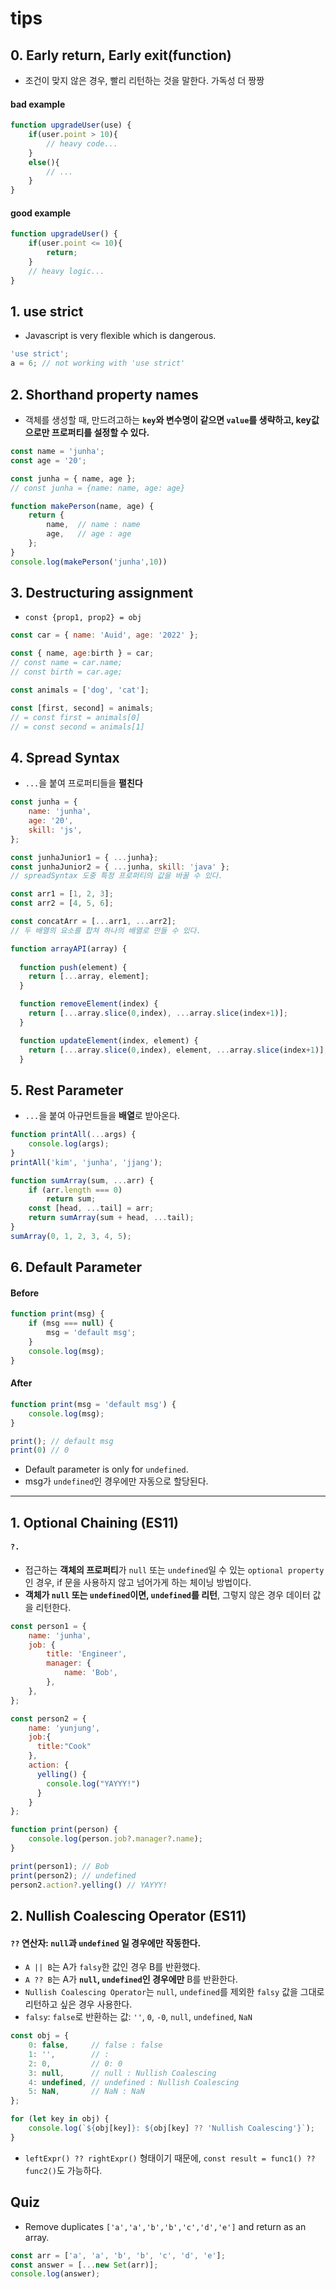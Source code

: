 # tips

## 0. Early return, Early exit(function)

- 조건이 맞지 않은 경우, 빨리 리턴하는 것을 말한다. 가독성 더 짱짱

#### bad example

```js
function upgradeUser(use) {
    if(user.point > 10){
        // heavy code...
    }
    else(){
        // ...
    }
}
```

#### good example

```js
function upgradeUser() {
    if(user.point <= 10){
        return;
    }
    // heavy logic...
}
```

## 1. use strict

-   Javascript is very flexible which is dangerous.

```js
'use strict';
a = 6; // not working with 'use strict'
```

## 2. Shorthand property names

- 객체를 생성할 때, 만드려고하는 **`key`와 변수명이 같으면 `value`를 생략하고, key값으로만 프로퍼티를 설정할 수 있다.**

```js
const name = 'junha';
const age = '20';

const junha = { name, age };
// const junha = {name: name, age: age}
```

```js
function makePerson(name, age) {
    return {    
        name,  // name : name
        age,   // age : age
    };
}
console.log(makePerson('junha',10))
```

## 3. Destructuring assignment

- `const {prop1, prop2} = obj`

```js
const car = { name: 'Auid', age: '2022' };

const { name, age:birth } = car;
// const name = car.name;
// const birth = car.age;
```

```js
const animals = ['dog', 'cat'];

const [first, second] = animals; 
// = const first = animals[0]
// = const second = animals[1]
```

## 4. Spread Syntax

- `...`을 붙여 프로퍼티들을 **펼친다**

```js
const junha = {
    name: 'junha',
    age: '20',
    skill: 'js',
};

const junhaJunior1 = { ...junha}; 
const junhaJunior2 = { ...junha, skill: 'java' }; 
// spreadSyntax 도중 특정 프로퍼티의 값을 바꿀 수 있다.
```

```js
const arr1 = [1, 2, 3];
const arr2 = [4, 5, 6];

const concatArr = [...arr1, ...arr2];
// 두 배열의 요소를 합쳐 하나의 배열로 만들 수 있다.

```

```js
function arrayAPI(array) {
  
  function push(element) {
    return [...array, element];
  }

  function removeElement(index) {
    return [...array.slice(0,index), ...array.slice(index+1)];
  }

  function updateElement(index, element) {
    return [...array.slice(0,index), element, ...array.slice(index+1)];
  }
```

## 5. Rest Parameter

-  `...`을 붙여 아규먼트들을 **배열**로 받아온다.

```js
function printAll(...args) {
    console.log(args);
}
printAll('kim', 'junha', 'jjang');
```

```js
function sumArray(sum, ...arr) {
    if (arr.length === 0) 
        return sum;
    const [head, ...tail] = arr;
    return sumArray(sum + head, ...tail);
}
sumArray(0, 1, 2, 3, 4, 5);
```

## 6. Default Parameter

#### Before
```js
function print(msg) {
    if (msg === null) {
        msg = 'default msg';
    }
    console.log(msg);
}
```

#### After
```js
function print(msg = 'default msg') {
    console.log(msg);
}

print(); // default msg
print(0) // 0
```

-   Default parameter is only for `undefined`.
-   msg가 `undefined`인 경우에만 자동으로 할당된다.

---

## 1. Optional Chaining (ES11)

#### `?.`

- 접근하는 **객체의 프로퍼티**가 `null` 또는 `undefined`일 수 있는 `optional property`인 경우, if 문을 사용하지 않고 넘어가게 하는 체이닝 방법이다.
- **객체가 `null` 또는 `undefined`이면, `undefined`를 리턴**, 그렇지 않은 경우 데이터 값을 리턴한다.

```js
const person1 = {
    name: 'junha',
    job: {
        title: 'Engineer',
        manager: {
            name: 'Bob',
        },
    },
};

const person2 = {
    name: 'yunjung',
    job:{
      title:"Cook"
    },
    action: {
      yelling() {
        console.log("YAYYY!")
      }
    }
};

function print(person) {
    console.log(person.job?.manager?.name);
}

print(person1); // Bob
print(person2); // undefined
person2.action?.yelling() // YAYYY!
```

## 2. Nullish Coalescing Operator (ES11)

#### `??` 연산자: `null`과 `undefined` 일 경우에만 작동한다.

- `A || B`는 A가 `falsy`한 값인 경우 B를 반환했다.
- `A ?? B`는 A가 **`null`, `undefined`인 경우에만** B를 반환한다.
- `Nullish Coalescing Operator`는 `null`, `undefined`를 제외한 `falsy` 값을 그대로 리턴하고 싶은 경우 사용한다.
- `falsy`: `false`로 반환하는 값: `''`, `0`, `-0`, `null`, `undefined`, `NaN`

```js
const obj = {
    0: false,     // false : false
    1: '',        // : 
    2: 0,         // 0: 0
    3: null,      // null : Nullish Coalescing
    4: undefined, // undefined : Nullish Coalescing
    5: NaN,       // NaN : NaN
};

for (let key in obj) {
    console.log(`${obj[key]}: ${obj[key] ?? 'Nullish Coalescing'}`);
}
```

-   `leftExpr() ?? rightExpr()` 형태이기 때문에, `const result = func1() ?? func2()`도 가능하다.

## Quiz

-   Remove duplicates `['a','a','b','b','c','d','e']` and return as an array.

```js
const arr = ['a', 'a', 'b', 'b', 'c', 'd', 'e'];
const answer = [...new Set(arr)];
console.log(answer);
```